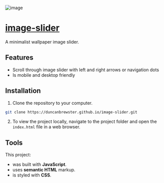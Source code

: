 ![image](https://user-images.githubusercontent.com/87501964/136110736-b6831a4f-3131-4d3a-9700-384f5d30cc75.png)

# [image-slider](https://duncanbrewster.github.io/image-slider/)
A minimalist wallpaper image slider.




## Features
* Scroll through image slider with left and right arrows or navigation dots
* Is mobile and desktop friendly

## Installation

1. Clone the repository to your computer.

```bash
git clone https://duncanbrewster.github.io/image-slider.git
```

2. To view the project locally, navigate to the project folder and open the `index.html` file in a web browser.

## Tools

This project:

* was built with **JavaScript**.
* uses **semantic HTML** markup.
* is styled with **CSS**.
